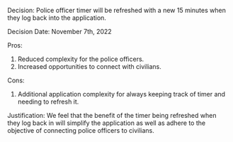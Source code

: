 Decision: Police officer timer will be refreshed with a new 15 minutes when they log back into the application. 

Decision Date: November 7th, 2022

Pros:

1. Reduced complexity for the police officers. 
2. Increased opportunities to connect with civilians.

Cons:

1. Additional application complexity for always keeping track of timer and needing to refresh it. 

Justification: We feel that the benefit of the timer being refreshed when they log back in will simplify the application as well as adhere to the objective of connecting police officers to civilians.   
